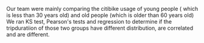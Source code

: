 
Our team were mainly comparing the citibike usage of young people ( which is less than 30 years old) and old people (which is older than 60 years old)
We ran KS test, Pearson's tests and regression to determine if the tripduratiion of those two groups have different distribution, are correlated and are different. 
